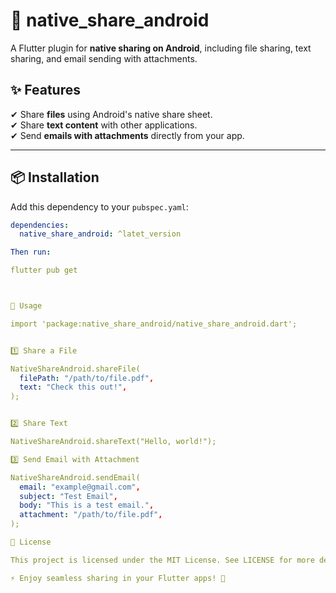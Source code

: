 # 📲 native_share_android

A Flutter plugin for **native sharing on Android**, including file sharing, text sharing, and email sending with attachments.

## ✨ Features
✔ Share **files** using Android's native share sheet.  
✔ Share **text content** with other applications.  
✔ Send **emails with attachments** directly from your app.

---

## 📦 Installation

Add this dependency to your `pubspec.yaml`:
```yaml
dependencies:
  native_share_android: ^latet_version

Then run:

flutter pub get



🚀 Usage

import 'package:native_share_android/native_share_android.dart';


1️⃣ Share a File

NativeShareAndroid.shareFile(
  filePath: "/path/to/file.pdf",
  text: "Check this out!",
);


2️⃣ Share Text

NativeShareAndroid.shareText("Hello, world!");

3️⃣ Send Email with Attachment

NativeShareAndroid.sendEmail(
  email: "example@gmail.com",
  subject: "Test Email",
  body: "This is a test email.",
  attachment: "/path/to/file.pdf",
);

🔗 License

This project is licensed under the MIT License. See LICENSE for more details.

⚡ Enjoy seamless sharing in your Flutter apps! 🚀